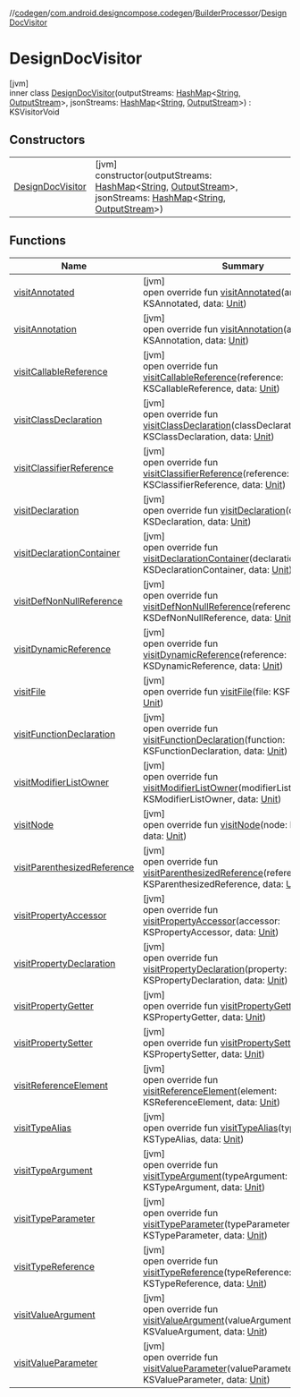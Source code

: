 //[codegen](../../../../index.md)/[com.android.designcompose.codegen](../../index.md)/[BuilderProcessor](../index.md)/[DesignDocVisitor](index.md)

# DesignDocVisitor

[jvm]\
inner class [DesignDocVisitor](index.md)(outputStreams: [HashMap](https://kotlinlang.org/api/latest/jvm/stdlib/kotlin.collections/-hash-map/index.html)&lt;[String](https://kotlinlang.org/api/latest/jvm/stdlib/kotlin/-string/index.html), [OutputStream](https://docs.oracle.com/javase/8/docs/api/java/io/OutputStream.html)&gt;, jsonStreams: [HashMap](https://kotlinlang.org/api/latest/jvm/stdlib/kotlin.collections/-hash-map/index.html)&lt;[String](https://kotlinlang.org/api/latest/jvm/stdlib/kotlin/-string/index.html), [OutputStream](https://docs.oracle.com/javase/8/docs/api/java/io/OutputStream.html)&gt;) : KSVisitorVoid

## Constructors

| | |
|---|---|
| [DesignDocVisitor](-design-doc-visitor.md) | [jvm]<br>constructor(outputStreams: [HashMap](https://kotlinlang.org/api/latest/jvm/stdlib/kotlin.collections/-hash-map/index.html)&lt;[String](https://kotlinlang.org/api/latest/jvm/stdlib/kotlin/-string/index.html), [OutputStream](https://docs.oracle.com/javase/8/docs/api/java/io/OutputStream.html)&gt;, jsonStreams: [HashMap](https://kotlinlang.org/api/latest/jvm/stdlib/kotlin.collections/-hash-map/index.html)&lt;[String](https://kotlinlang.org/api/latest/jvm/stdlib/kotlin/-string/index.html), [OutputStream](https://docs.oracle.com/javase/8/docs/api/java/io/OutputStream.html)&gt;) |

## Functions

| Name | Summary |
|---|---|
| [visitAnnotated](visit-annotated.md) | [jvm]<br>open override fun [visitAnnotated](visit-annotated.md)(annotated: KSAnnotated, data: [Unit](https://kotlinlang.org/api/latest/jvm/stdlib/kotlin/-unit/index.html)) |
| [visitAnnotation](visit-annotation.md) | [jvm]<br>open override fun [visitAnnotation](visit-annotation.md)(annotation: KSAnnotation, data: [Unit](https://kotlinlang.org/api/latest/jvm/stdlib/kotlin/-unit/index.html)) |
| [visitCallableReference](visit-callable-reference.md) | [jvm]<br>open override fun [visitCallableReference](visit-callable-reference.md)(reference: KSCallableReference, data: [Unit](https://kotlinlang.org/api/latest/jvm/stdlib/kotlin/-unit/index.html)) |
| [visitClassDeclaration](visit-class-declaration.md) | [jvm]<br>open override fun [visitClassDeclaration](visit-class-declaration.md)(classDeclaration: KSClassDeclaration, data: [Unit](https://kotlinlang.org/api/latest/jvm/stdlib/kotlin/-unit/index.html)) |
| [visitClassifierReference](visit-classifier-reference.md) | [jvm]<br>open override fun [visitClassifierReference](visit-classifier-reference.md)(reference: KSClassifierReference, data: [Unit](https://kotlinlang.org/api/latest/jvm/stdlib/kotlin/-unit/index.html)) |
| [visitDeclaration](visit-declaration.md) | [jvm]<br>open override fun [visitDeclaration](visit-declaration.md)(declaration: KSDeclaration, data: [Unit](https://kotlinlang.org/api/latest/jvm/stdlib/kotlin/-unit/index.html)) |
| [visitDeclarationContainer](visit-declaration-container.md) | [jvm]<br>open override fun [visitDeclarationContainer](visit-declaration-container.md)(declarationContainer: KSDeclarationContainer, data: [Unit](https://kotlinlang.org/api/latest/jvm/stdlib/kotlin/-unit/index.html)) |
| [visitDefNonNullReference](index.md#-104206348%2FFunctions%2F-1799600032) | [jvm]<br>open override fun [visitDefNonNullReference](index.md#-104206348%2FFunctions%2F-1799600032)(reference: KSDefNonNullReference, data: [Unit](https://kotlinlang.org/api/latest/jvm/stdlib/kotlin/-unit/index.html)) |
| [visitDynamicReference](visit-dynamic-reference.md) | [jvm]<br>open override fun [visitDynamicReference](visit-dynamic-reference.md)(reference: KSDynamicReference, data: [Unit](https://kotlinlang.org/api/latest/jvm/stdlib/kotlin/-unit/index.html)) |
| [visitFile](visit-file.md) | [jvm]<br>open override fun [visitFile](visit-file.md)(file: KSFile, data: [Unit](https://kotlinlang.org/api/latest/jvm/stdlib/kotlin/-unit/index.html)) |
| [visitFunctionDeclaration](visit-function-declaration.md) | [jvm]<br>open override fun [visitFunctionDeclaration](visit-function-declaration.md)(function: KSFunctionDeclaration, data: [Unit](https://kotlinlang.org/api/latest/jvm/stdlib/kotlin/-unit/index.html)) |
| [visitModifierListOwner](visit-modifier-list-owner.md) | [jvm]<br>open override fun [visitModifierListOwner](visit-modifier-list-owner.md)(modifierListOwner: KSModifierListOwner, data: [Unit](https://kotlinlang.org/api/latest/jvm/stdlib/kotlin/-unit/index.html)) |
| [visitNode](visit-node.md) | [jvm]<br>open override fun [visitNode](visit-node.md)(node: KSNode, data: [Unit](https://kotlinlang.org/api/latest/jvm/stdlib/kotlin/-unit/index.html)) |
| [visitParenthesizedReference](visit-parenthesized-reference.md) | [jvm]<br>open override fun [visitParenthesizedReference](visit-parenthesized-reference.md)(reference: KSParenthesizedReference, data: [Unit](https://kotlinlang.org/api/latest/jvm/stdlib/kotlin/-unit/index.html)) |
| [visitPropertyAccessor](visit-property-accessor.md) | [jvm]<br>open override fun [visitPropertyAccessor](visit-property-accessor.md)(accessor: KSPropertyAccessor, data: [Unit](https://kotlinlang.org/api/latest/jvm/stdlib/kotlin/-unit/index.html)) |
| [visitPropertyDeclaration](visit-property-declaration.md) | [jvm]<br>open override fun [visitPropertyDeclaration](visit-property-declaration.md)(property: KSPropertyDeclaration, data: [Unit](https://kotlinlang.org/api/latest/jvm/stdlib/kotlin/-unit/index.html)) |
| [visitPropertyGetter](visit-property-getter.md) | [jvm]<br>open override fun [visitPropertyGetter](visit-property-getter.md)(getter: KSPropertyGetter, data: [Unit](https://kotlinlang.org/api/latest/jvm/stdlib/kotlin/-unit/index.html)) |
| [visitPropertySetter](visit-property-setter.md) | [jvm]<br>open override fun [visitPropertySetter](visit-property-setter.md)(setter: KSPropertySetter, data: [Unit](https://kotlinlang.org/api/latest/jvm/stdlib/kotlin/-unit/index.html)) |
| [visitReferenceElement](visit-reference-element.md) | [jvm]<br>open override fun [visitReferenceElement](visit-reference-element.md)(element: KSReferenceElement, data: [Unit](https://kotlinlang.org/api/latest/jvm/stdlib/kotlin/-unit/index.html)) |
| [visitTypeAlias](visit-type-alias.md) | [jvm]<br>open override fun [visitTypeAlias](visit-type-alias.md)(typeAlias: KSTypeAlias, data: [Unit](https://kotlinlang.org/api/latest/jvm/stdlib/kotlin/-unit/index.html)) |
| [visitTypeArgument](visit-type-argument.md) | [jvm]<br>open override fun [visitTypeArgument](visit-type-argument.md)(typeArgument: KSTypeArgument, data: [Unit](https://kotlinlang.org/api/latest/jvm/stdlib/kotlin/-unit/index.html)) |
| [visitTypeParameter](visit-type-parameter.md) | [jvm]<br>open override fun [visitTypeParameter](visit-type-parameter.md)(typeParameter: KSTypeParameter, data: [Unit](https://kotlinlang.org/api/latest/jvm/stdlib/kotlin/-unit/index.html)) |
| [visitTypeReference](visit-type-reference.md) | [jvm]<br>open override fun [visitTypeReference](visit-type-reference.md)(typeReference: KSTypeReference, data: [Unit](https://kotlinlang.org/api/latest/jvm/stdlib/kotlin/-unit/index.html)) |
| [visitValueArgument](visit-value-argument.md) | [jvm]<br>open override fun [visitValueArgument](visit-value-argument.md)(valueArgument: KSValueArgument, data: [Unit](https://kotlinlang.org/api/latest/jvm/stdlib/kotlin/-unit/index.html)) |
| [visitValueParameter](visit-value-parameter.md) | [jvm]<br>open override fun [visitValueParameter](visit-value-parameter.md)(valueParameter: KSValueParameter, data: [Unit](https://kotlinlang.org/api/latest/jvm/stdlib/kotlin/-unit/index.html)) |
